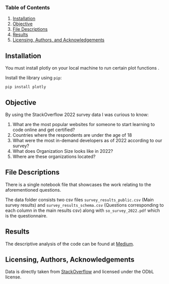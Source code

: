 ### Table of Contents

1. [Installation](#installation)
2. [Objective](#motivation)
3. [File Descriptions](#files)
4. [Results](#results)
5. [Licensing, Authors, and Acknowledgements](#licensing)

## Installation <a name="installation"></a>

You must install plotly on your local machine to run certain plot functions .

Install the library using `pip`:

```
pip install plotly
```

## Objective<a name="motivation"></a>

By using the StackOverflow 2022 survey data I was curious to know:

1. What are the most popular websites for someone to start learning to code online and get certified?
2. Countries where the respondents are under the age of 18
3. What were the most in-demand developers as of 2022 according to our survey?
4. What does Organization Size looks like in 2022?
5. Where are these organizations located?

## File Descriptions <a name="files"></a>

There is a single notebook file that showcases the work relating to the aforementioned questions. 

The data folder consists two csv files `survey_results_public.csv` (Main survey results) and `survey_results_schema.csv` (Questions corresponding to each column in the main results csv) along with `so_survey_2022.pdf` which is the questionnaire.

## Results<a name="results"></a>

The descriptive analysis of the code can be found at [Medium](Paste_LINK_HERE).

## Licensing, Authors, Acknowledgements<a name="licensing"></a>

Data is directly taken from [StackOverflow](https://insights.stackoverflow.com/survey/) and licensed under the ODbL license.
